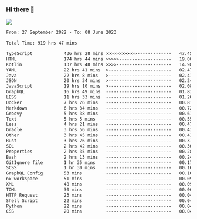 ### Hi there 👋

<!--<a href="https://github.com/search?o=desc&q=author%3Abushiyi&s=committer-date&type=Commits">-->
<!--    <img align="center" height = "178" src="https://github-readme-stats.vercel.app/api?username=bushiyi&count_private=true&show_icons=true&theme=noctis_minimus&hide=contribs&include_all_commits=true" />-->
<!--</a>-->
<!--<a href="https://github.com/bushiyi?tab=repositories">-->
<!--    <img align="center" height = "178" src="https://github-readme-stats.vercel.app/api/top-langs/?username=bushiyi&count_private=true&theme=noctis_minimus" />-->
<!--</a>-->
 
<!-- [![Ashutosh's github activity graph](https://activity-graph.herokuapp.com/graph?username=bushiyi&theme=react&bg_color=1B2932&point=698B69&line=698B69)](https://github.com/ashutosh00710/github-readme-activity-graph)
 -->


![](https://raw.githubusercontent.com/bushiyi/bushiyi/master/assets/github-contribution-grid-snake.svg)

<!--START_SECTION:waka-->

```txt
From: 27 September 2022 - To: 08 June 2023

Total Time: 919 hrs 47 mins

TypeScript            436 hrs 28 mins >>>>>>>>>>>>-------------   47.45 %
HTML                  174 hrs 44 mins >>>>>--------------------   19.00 %
Kotlin                137 hrs 48 mins >>>>---------------------   14.98 %
YAML                  22 hrs 41 mins  >------------------------   02.47 %
Java                  22 hrs 8 mins   >------------------------   02.41 %
JSON                  20 hrs 34 mins  >------------------------   02.24 %
JavaScript            19 hrs 10 mins  >------------------------   02.08 %
GraphQL               16 hrs 49 mins  -------------------------   01.83 %
LESS                  11 hrs 33 mins  -------------------------   01.26 %
Docker                7 hrs 26 mins   -------------------------   00.81 %
Markdown              6 hrs 34 mins   -------------------------   00.72 %
Groovy                5 hrs 38 mins   -------------------------   00.61 %
Text                  5 hrs 5 mins    -------------------------   00.55 %
Less                  4 hrs 21 mins   -------------------------   00.47 %
Gradle                3 hrs 56 mins   -------------------------   00.43 %
Other                 3 hrs 45 mins   -------------------------   00.41 %
Rust                  3 hrs 26 mins   -------------------------   00.37 %
SQL                   2 hrs 42 mins   -------------------------   00.30 %
Properties            2 hrs 35 mins   -------------------------   00.28 %
Bash                  2 hrs 13 mins   -------------------------   00.24 %
GitIgnore file        1 hr 35 mins    -------------------------   00.17 %
SCSS                  1 hr 30 mins    -------------------------   00.16 %
GraphQL Config        53 mins         -------------------------   00.10 %
nx workspace          51 mins         -------------------------   00.09 %
XML                   48 mins         -------------------------   00.09 %
TOML                  30 mins         -------------------------   00.06 %
HTTP Request          23 mins         -------------------------   00.04 %
Shell Script          22 mins         -------------------------   00.04 %
Python                22 mins         -------------------------   00.04 %
CSS                   20 mins         -------------------------   00.04 %
```

<!--END_SECTION:waka-->

